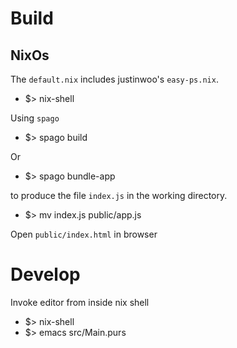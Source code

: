 # Build

## NixOs

The `default.nix` includes justinwoo's `easy-ps.nix`.

* $> nix-shell

Using `spago`

* $> spago build

Or

* $> spago bundle-app

to produce the file `index.js` in the working directory.

* $> mv index.js public/app.js

Open `public/index.html` in browser

# Develop

Invoke editor from inside nix shell

* $> nix-shell
* $> emacs src/Main.purs
